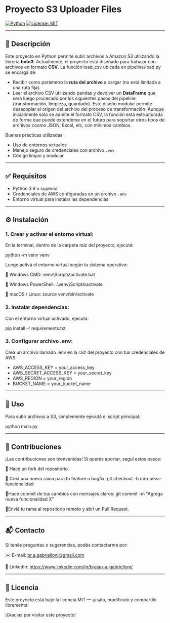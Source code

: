 # Proyecto S3 Uploader Files

[![Python](https://img.shields.io/badge/python-3.8+-blue.svg)](https://www.python.org/downloads/)
[![License: MIT](https://img.shields.io/badge/License-MIT-green.svg)](LICENSE)

---

## 📌 Descripción

Este proyecto en Python permite subir archivos a Amazon S3 utilizando la librería **boto3**. 
Actualmente, el proyecto está diseñado para trabajar con archivos en formato **CSV**. 
La función load_csv ubicada en pipeline/load.py se encarga de: 
- Recibir como parámetro la **ruta del archivo** a cargar (no está limitada a una ruta fija).
- Leer el archivo CSV utilizando pandas y devolver un **DataFrame** que será luego procesado 
  por los siguientes pasos del pipeline (transformación, limpieza, guardado). 
  Este diseño modular permite desacoplar el origen del archivo del proceso de transformación. 
  Aunque inicialmente sólo se admite el formato CSV, la función está estructurada de forma que
  puede extenderse en el futuro para soportar otros tipos de archivos coomo JSON, Excel, etc,
  con mínimos cambios.

Buenas prácticas utilizadas:

- Uso de entornos virtuales
- Manejo seguro de credenciales con archivo `.env`
- Código limpio y modular

---

## ✅ Requisitos

- Python 3.8 o superior  
- Credenciales de AWS configuradas en un archivo `.env`  
- Entorno virtual para instalar las dependencias  

---

## ⚙️ Instalación

### 1. Crear y activar el entorno virtual:

En la terminal, dentro de la carpeta raíz del proyecto, ejecutá:

python -m venv venv

Luego activá el entorno virtual según tu sistema operativo:

🔹 Windows CMD:
    venv\Scripts\activate.bat

🔹 Windows PowerShell:
    .\venv\Scripts\activate

🔹 macOS / Linux:
    source venv/bin/activate

### 2. Instalar dependencias:

Con el entorno virtual activado, ejecutá:

pip install -r requirements.txt

### 3. Configurar archivo .env:

Crea un archivo llamado .env en la raíz del proyecto con tus credenciales de AWS:

- AWS_ACCESS_KEY = your_access_key
- AWS_SECRET_ACCESS_KEY = your_secret_key
- AWS_REGION = your_region
- BUCKET_NAME = your_bucket_name

---

## 🚀 Uso

Para subir archivos a S3, simplemente ejecutá el script principal:

python main.py

---

## 🤝 Contribuciones

¡Las contribuciones son bienvenidas!
Si querés aportar, seguí estos pasos:

🔹 Hacé un fork del repositorio.

🔹 Creá una nueva rama para tu feature o bugfix:
    git checkout -b mi-nueva-funcionalidad
    
🔹Hacé commit de tus cambios con mensajes claros:
    git commit -m "Agrega nueva funcionalidad X"
    
🔹Enviá tu rama al repositorio remoto y abrí un Pull Request.

---

## 📬 Contacto

Si tenés preguntas o sugerencias, podés contactarme por:

✉️ E-mail: br.a.gabrielloni@gmail.com

🔗 LinkedIn: https://www.linkedin.com/in/braian-a-gabrielloni/

---

## 📝 Licencia

Este proyecto está bajo la licencia MIT — ¡usalo, modificalo y compartilo libremente!

¡Gracias por visitar este proyecto! 

